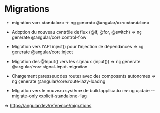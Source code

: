 # Migrations 
- migration vers standalone
=> ng generate @angular/core:standalone

- Adoption du nouveau contrôle de flux (@if, @for, @switch)
=> ng generate @angular/core:control-flow

- Migration vers l'API inject() pour l'injection de dépendances
=> ng generate @angular/core:inject

- Migration des @Input() vers les signaux (input())
=> ng generate @angular/core:signal-input-migration

- Chargement paresseux des routes avec des composants autonomes
=> ng generate @angular/core:route-lazy-loading

- Migration vers le nouveau système de build application
=> ng update --migrate-only explicit-standalone-flag

=> https://angular.dev/reference/migrations